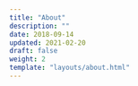 ```yaml
---
title: "About"
description: ""
date: 2018-09-14
updated: 2021-02-20
draft: false
weight: 2
template: "layouts/about.html"
---
```


<!-- see partials/company.html -->


